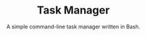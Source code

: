 
<h1 align="center">Task Manager</h1>
<p align="center">
  A simple command-line task manager written in Bash.
</p>

